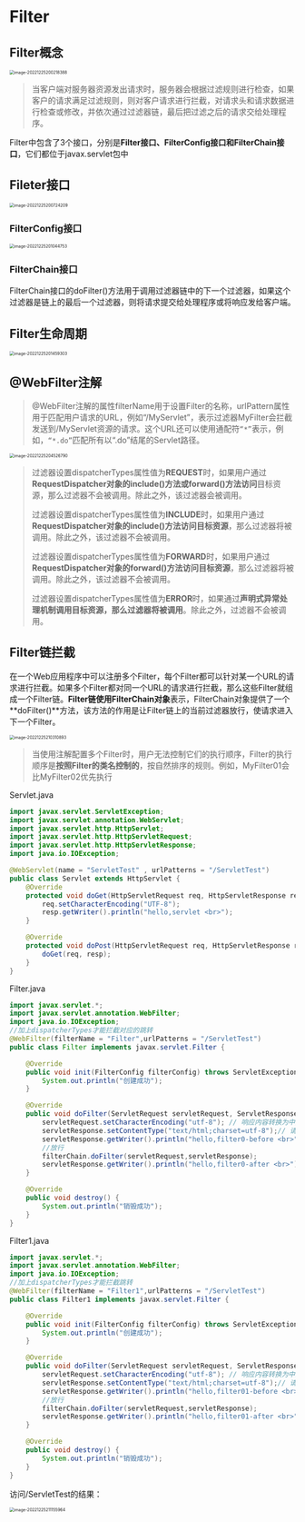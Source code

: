 # Filter

## Filter概念

<img src="img/12.Filter/image-20221225200218388.png" alt="image-20221225200218388" style="zoom:50%;" />

> 当客户端对服务器资源发出请求时，服务器会根据过滤规则进行检查，如果客户的请求满足过滤规则，则对客户请求进行拦截，对请求头和请求数据进行检查或修改，并依次通过过滤器链，最后把过滤之后的请求交给处理程序。

Filter中包含了3个接口，分别是**Filter接口、FilterConfig接口和FilterChain接口**，它们都位于javax.servlet包中

## Fileter接口

<img src="img/12.Filter/image-20221225200724209.png" alt="image-20221225200724209" style="zoom:50%;" />

### FilterConfig接口

<img src="img/12.Filter/image-20221225201044753.png" alt="image-20221225201044753" style="zoom:50%;" />

### FilterChain接口

FilterChain接口的doFilter()方法用于调用过滤器链中的下一个过滤器，如果这个过滤器是链上的最后一个过滤器，则将请求提交给处理程序或将响应发给客户端。

## Filter生命周期

<img src="img/12.Filter/image-20221225201459303.png" alt="image-20221225201459303" style="zoom:50%;" />

## @WebFilter注解

> @WebFilter注解的属性filterName用于设置Filter的名称，urlPattern属性用于匹配用户请求的URL，例如“/MyServlet”，表示过滤器MyFilter会拦截发送到/MyServlet资源的请求。这个URL还可以使用通配符`“*”`表示，例如，`“*.do”`匹配所有以“.do”结尾的Servlet路径。

<img src="img/12.Filter/image-20221225204526790.png" alt="image-20221225204526790" style="zoom:50%;" />

> 过滤器设置dispatcherTypes属性值为**REQUEST**时，如果用户通过**RequestDispatcher对象的include()方法或forward()方法访问**目标资源，那么过滤器不会被调用。除此之外，该过滤器会被调用。
>
> 过滤器设置dispatcherTypes属性值为**INCLUDE**时，如果用户通过**RequestDispatcher对象的include()方法访问目标资源**，那么过滤器将被调用。除此之外，该过滤器不会被调用。
>
> 过滤器设置dispatcherTypes属性值为**FORWARD**时，如果用户通过**RequestDispatcher对象的forward()方法访问目标资源**，那么过滤器将被调用。除此之外，该过滤器不会被调用。
>
> 过滤器设置dispatcherTypes属性值为**ERROR**时，如果通过**声明式异常处理机制调用目标资源，那么过滤器将被调用**。除此之外，过滤器不会被调用。

## Filter链拦截

在一个Web应用程序中可以注册多个Filter，每个Filter都可以针对某一个URL的请求进行拦截。如果多个Filter都对同一个URL的请求进行拦截，那么这些Filter就组成一个Filter链。**Filter链使用FilterChain对象**表示，FilterChain对象提供了一个**doFilter()**方法，该方法的作用是让Filter链上的当前过滤器放行，使请求进入下一个Filter。

<img src="img/12.Filter/image-20221225210310893.png" alt="image-20221225210310893" style="zoom:50%;" />

> 当使用注解配置多个Filter时，用户无法控制它们的执行顺序，Filter的执行顺序是**按照Filter的类名控制的**，按自然排序的规则。例如，MyFilter01会比MyFilter02优先执行

Servlet.java

```java
import javax.servlet.ServletException;
import javax.servlet.annotation.WebServlet;
import javax.servlet.http.HttpServlet;
import javax.servlet.http.HttpServletRequest;
import javax.servlet.http.HttpServletResponse;
import java.io.IOException;

@WebServlet(name = "ServletTest" , urlPatterns = "/ServletTest")
public class Servlet extends HttpServlet {
    @Override
    protected void doGet(HttpServletRequest req, HttpServletResponse resp) throws ServletException, IOException {
        req.setCharacterEncoding("UTF-8");
        resp.getWriter().println("hello,servlet <br>");
    }

    @Override
    protected void doPost(HttpServletRequest req, HttpServletResponse resp) throws ServletException, IOException {
        doGet(req, resp);
    }
}
```

Filter.java

```java
import javax.servlet.*;
import javax.servlet.annotation.WebFilter;
import java.io.IOException;
//加上dispatcherTypes才能拦截对应的跳转
@WebFilter(filterName = "Filter",urlPatterns = "/ServletTest")
public class Filter implements javax.servlet.Filter {

    @Override
    public void init(FilterConfig filterConfig) throws ServletException {
        System.out.println("创建成功");
    }

    @Override
    public void doFilter(ServletRequest servletRequest, ServletResponse servletResponse, FilterChain filterChain) throws IOException, ServletException {
        servletRequest.setCharacterEncoding("utf-8"); // 响应内容转换为中文编码
        servletResponse.setContentType("text/html;charset=utf-8");// 请求浏览器转换为中文编码
        servletResponse.getWriter().println("hello,filter0-before <br>");
        //放行
        filterChain.doFilter(servletRequest,servletResponse);
        servletResponse.getWriter().println("hello,filter0-after <br>");
    }

    @Override
    public void destroy() {
        System.out.println("销毁成功");
    }
}
```

Filter1.java

```java
import javax.servlet.*;
import javax.servlet.annotation.WebFilter;
import java.io.IOException;
//加上dispatcherTypes才能拦截跳转
@WebFilter(filterName = "Filter1",urlPatterns = "/ServletTest")
public class Filter1 implements javax.servlet.Filter {

    @Override
    public void init(FilterConfig filterConfig) throws ServletException {
        System.out.println("创建成功");
    }

    @Override
    public void doFilter(ServletRequest servletRequest, ServletResponse servletResponse, FilterChain filterChain) throws IOException, ServletException {
        servletRequest.setCharacterEncoding("utf-8"); // 响应内容转换为中文编码
        servletResponse.setContentType("text/html;charset=utf-8");// 请求浏览器转换为中文编码
        servletResponse.getWriter().println("hello,filter01-before <br>");
        //放行
        filterChain.doFilter(servletRequest,servletResponse);
        servletResponse.getWriter().println("hello,filter01-after <br>");
    }

    @Override
    public void destroy() {
        System.out.println("销毁成功");
    }
}
```

访问/ServletTest的结果：

<img src="img/12.Filter/image-20221225211155964.png" alt="image-20221225211155964" style="zoom:50%;" />
